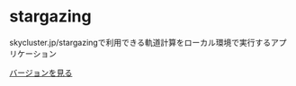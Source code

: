 # stargazing
skycluster.jp/stargazingで利用できる軌道計算をローカル環境で実行するアプリケーション


[バージョンを見る](https://github.com/skycluster-jp/stargazing/releases)
